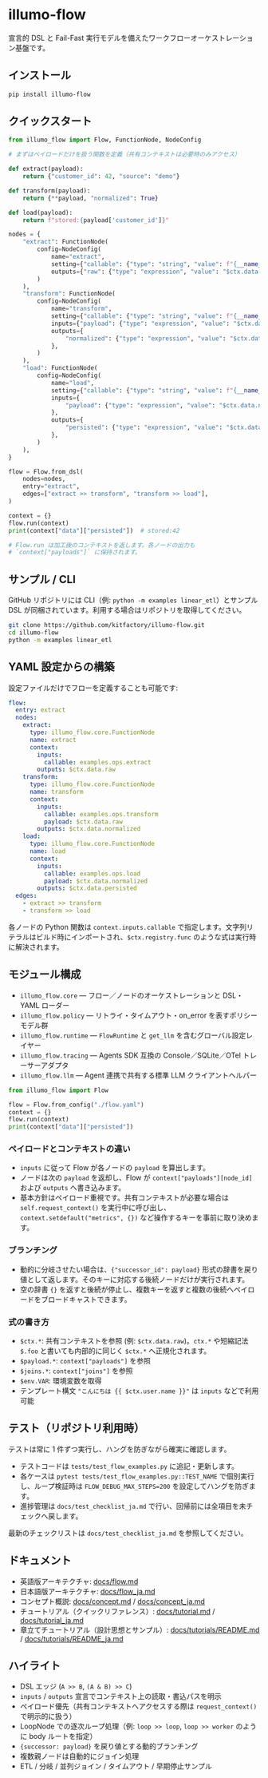 # illumo-flow

宣言的 DSL と Fail-Fast 実行モデルを備えたワークフローオーケストレーション基盤です。

## インストール
```bash
pip install illumo-flow
```

## クイックスタート
```python
from illumo_flow import Flow, FunctionNode, NodeConfig

# まずはペイロードだけを扱う関数を定義（共有コンテキストは必要時のみアクセス）

def extract(payload):
    return {"customer_id": 42, "source": "demo"}

def transform(payload):
    return {**payload, "normalized": True}

def load(payload):
    return f"stored:{payload['customer_id']}"

nodes = {
    "extract": FunctionNode(
        config=NodeConfig(
            name="extract",
            setting={"callable": {"type": "string", "value": f"{__name__}.extract"}},
            outputs={"raw": {"type": "expression", "value": "$ctx.data.raw"}},
        )
    ),
    "transform": FunctionNode(
        config=NodeConfig(
            name="transform",
            setting={"callable": {"type": "string", "value": f"{__name__}.transform"}},
            inputs={"payload": {"type": "expression", "value": "$ctx.data.raw"}},
            outputs={
                "normalized": {"type": "expression", "value": "$ctx.data.normalized"}
            },
        )
    ),
    "load": FunctionNode(
        config=NodeConfig(
            name="load",
            setting={"callable": {"type": "string", "value": f"{__name__}.load"}},
            inputs={
                "payload": {"type": "expression", "value": "$ctx.data.normalized"}
            },
            outputs={
                "persisted": {"type": "expression", "value": "$ctx.data.persisted"}
            },
        )
    ),
}

flow = Flow.from_dsl(
    nodes=nodes,
    entry="extract",
    edges=["extract >> transform", "transform >> load"],
)

context = {}
flow.run(context)
print(context["data"]["persisted"])  # stored:42

# Flow.run は加工後のコンテキストを返します。各ノードの出力も
# `context["payloads"]` に保持されます。
```

## サンプル / CLI
GitHub リポジトリには CLI（例: `python -m examples linear_etl`）とサンプル DSL が同梱されています。利用する場合はリポジトリを取得してください。
```bash
git clone https://github.com/kitfactory/illumo-flow.git
cd illumo-flow
python -m examples linear_etl
```

## YAML 設定からの構築
設定ファイルだけでフローを定義することも可能です:

```yaml
flow:
  entry: extract
  nodes:
    extract:
      type: illumo_flow.core.FunctionNode
      name: extract
      context:
        inputs:
          callable: examples.ops.extract
        outputs: $ctx.data.raw
    transform:
      type: illumo_flow.core.FunctionNode
      name: transform
      context:
        inputs:
          callable: examples.ops.transform
          payload: $ctx.data.raw
        outputs: $ctx.data.normalized
    load:
      type: illumo_flow.core.FunctionNode
      name: load
      context:
        inputs:
          callable: examples.ops.load
          payload: $ctx.data.normalized
        outputs: $ctx.data.persisted
  edges:
    - extract >> transform
    - transform >> load
```

各ノードの Python 関数は `context.inputs.callable` で指定します。文字列リテラルはビルド時にインポートされ、`$ctx.registry.func` のような式は実行時に解決されます。

## モジュール構成
- `illumo_flow.core` — フロー／ノードのオーケストレーションと DSL・YAML ローダー
- `illumo_flow.policy` — リトライ・タイムアウト・on_error を表すポリシーモデル群
- `illumo_flow.runtime` — `FlowRuntime` と `get_llm` を含むグローバル設定レイヤー
- `illumo_flow.tracing` — Agents SDK 互換の Console／SQLite／OTel トレーサーアダプタ
- `illumo_flow.llm` — Agent 連携で共有する標準 LLM クライアントヘルパー

```python
from illumo_flow import Flow

flow = Flow.from_config("./flow.yaml")
context = {}
flow.run(context)
print(context["data"]["persisted"])
```

### ペイロードとコンテキストの違い
- `inputs` に従って Flow が各ノードの `payload` を算出します。
- ノードは次の `payload` を返却し、Flow が `context["payloads"][node_id]` および `outputs` へ書き込みます。
- 基本方針はペイロード重視です。共有コンテキストが必要な場合は `self.request_context()` を実行中に呼び出し、`context.setdefault("metrics", {})` など操作するキーを事前に取り決めます。

### ブランチング
- 動的に分岐させたい場合は、`{"successor_id": payload}` 形式の辞書を戻り値として返します。そのキーに対応する後続ノードだけが実行されます。
- 空の辞書 `{}` を返すと後続が停止し、複数キーを返すと複数の後続へペイロードをブロードキャストできます。


### 式の書き方
- `$ctx.*`: 共有コンテキストを参照 (例: `$ctx.data.raw`)。`ctx.*` や短縮記法 `$.foo` と書いても内部的に同じく `$ctx.*` へ正規化されます。
- `$payload.*`: `context["payloads"]` を参照
- `$joins.*`: `context["joins"]` を参照
- `$env.VAR`: 環境変数を取得
- テンプレート構文 `"こんにちは {{ $ctx.user.name }}"` は `inputs` などで利用可能

## テスト（リポジトリ利用時）
テストは常に 1 件ずつ実行し、ハングを防ぎながら確実に確認します。

- テストコードは `tests/test_flow_examples.py` に追記・更新します。
- 各ケースは `pytest tests/test_flow_examples.py::TEST_NAME` で個別実行し、ループ検証時は `FLOW_DEBUG_MAX_STEPS=200` を設定してハングを防ぎます。
- 進捗管理は `docs/test_checklist_ja.md` で行い、回帰前には全項目を未チェックへ戻します。

最新のチェックリストは `docs/test_checklist_ja.md` を参照してください。

## ドキュメント
- 英語版アーキテクチャ: [docs/flow.md](docs/flow.md)
- 日本語版アーキテクチャ: [docs/flow_ja.md](docs/flow_ja.md)
- コンセプト概説: [docs/concept.md](docs/concept.md) / [docs/concept_ja.md](docs/concept_ja.md)
- チュートリアル（クイックリファレンス）: [docs/tutorial.md](docs/tutorial.md) / [docs/tutorial_ja.md](docs/tutorial_ja.md)
- 章立てチュートリアル（設計思想とサンプル）: [docs/tutorials/README.md](docs/tutorials/README.md) / [docs/tutorials/README_ja.md](docs/tutorials/README_ja.md)

## ハイライト
- DSL エッジ (`A >> B`, `(A & B) >> C`)
- `inputs` / `outputs` 宣言でコンテキスト上の読取・書込パスを明示
- ペイロード優先（共有コンテキストへアクセスする際は `request_context()` で明示的に扱う）
- LoopNode での逐次ループ処理（例: `loop >> loop`, `loop >> worker` のように body ルートを指定）
- `{successor: payload}` を戻り値とする動的ブランチング
- 複数親ノードは自動的にジョイン処理
- ETL / 分岐 / 並列ジョイン / タイムアウト / 早期停止サンプル
